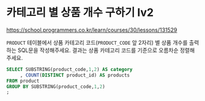 # 카테고리 별 상품 개수 구하기 lv2
https://school.programmers.co.kr/learn/courses/30/lessons/131529

`PRODUCT` 테이블에서 상품 카테고리 코드(`PRODUCT_CODE` 앞 2자리) 별 상품 개수를 출력하는 SQL문을 작성해주세요. 결과는 상품 카테고리 코드를 기준으로 오름차순 정렬해주세요.

```sql
SELECT SUBSTRING(product_code,1,2) AS category
     , COUNT(DISTINCT product_id) AS products
FROM product
GROUP BY SUBSTRING(product_code,1,2)
;
```
